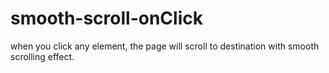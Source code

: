 # smooth-scroll-onClick
when you click any element, the page will scroll to destination with smooth scrolling effect.
